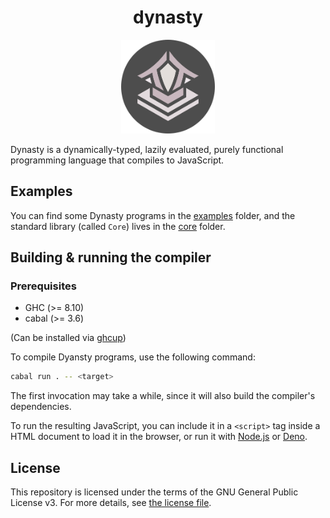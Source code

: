 <div align="center">
  <h1>dynasty</h1>

  <img src="assets/logo.png" alt="Dynasty Logo" width="150" height="150"/>
</div>

Dynasty is a dynamically-typed, lazily evaluated, purely functional programming language that compiles to JavaScript.

## Examples

You can find some Dynasty programs in the [examples](examples) folder, and the standard library (called `Core`) lives in the [core](core) folder.

## Building & running the compiler

### Prerequisites

* GHC (>= 8.10)
* cabal (>= 3.6)

(Can be installed via [ghcup](https://www.haskell.org/ghcup/))

To compile Dyansty programs, use the following command:

```sh
cabal run . -- <target>
```

The first invocation may take a while, since it will also build the compiler's dependencies.

To run the resulting JavaScript, you can include it in a `<script>` tag inside a HTML document to load it in the browser, or run it with [Node.js](https://nodejs.org/en/) or [Deno](https://deno.land/).

## License

This repository is licensed under the terms of the GNU General Public License v3.
For more details, see [the license file](LICENSE.txt).
